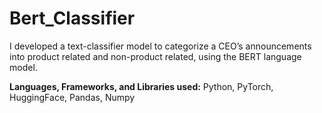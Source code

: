 # Bert_Classifier

I developed a  text-classifier model to categorize a CEO’s announcements into product related and non-product related, using the
BERT language model.

**Languages, Frameworks, and Libraries used:** Python, PyTorch, HuggingFace, Pandas, Numpy
